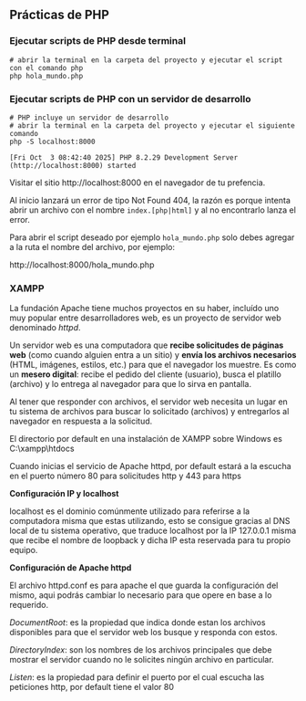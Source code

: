 ## Prácticas de PHP

### Ejecutar scripts de PHP desde terminal
```shell
# abrir la terminal en la carpeta del proyecto y ejecutar el script con el comando php
php hola_mundo.php
```

### Ejecutar scripts de PHP con un servidor de desarrollo
```shell
# PHP incluye un servidor de desarrollo
# abrir la terminal en la carpeta del proyecto y ejecutar el siguiente comando
php -S localhost:8000

[Fri Oct  3 08:42:40 2025] PHP 8.2.29 Development Server (http://localhost:8000) started
```
Visitar el sitio http://localhost:8000 en el navegador de tu prefencia.

Al inicio lanzará un error de tipo Not Found 404, la razón es porque intenta abrir un archivo con el nombre `index.[php|html]` y al no encontrarlo lanza el error.

Para abrir el script deseado por ejemplo `hola_mundo.php` solo debes agregar a la ruta el nombre del archivo, por ejemplo:

http://localhost:8000/hola_mundo.php


### XAMPP
La fundación Apache tiene muchos proyectos en su haber, incluído uno
muy popular entre desarrolladores web, es un proyecto de servidor web
denominado *httpd*.

Un servidor web es una computadora que **recibe solicitudes de páginas web** (como cuando alguien entra a un sitio) y **envía los archivos necesarios** (HTML, imágenes, estilos, etc.) para que el navegador los muestre. Es como un **mesero digital**: recibe el pedido del cliente (usuario), busca el platillo (archivo) y lo entrega al navegador para que lo sirva en pantalla.

Al tener que responder con archivos, el servidor web necesita un lugar
en tu sistema de archivos para buscar lo solicitado (archivos) y entregarlos
al navegador en respuesta a la solicitud.

El directorio por default en una instalación de XAMPP sobre Windows es
C:\xampp\htdocs

Cuando inicias el servicio de Apache httpd, por default estará a la escucha
en el puerto número 80 para solicitudes http y 443 para https

**Configuración IP y localhost**

localhost es el dominio comúnmente utilizado para referirse a la computadora
misma que estas utilizando, esto se consigue gracias al DNS local de tu
sistema operativo, que traduce localhost por la IP 127.0.0.1 misma que recibe
el nombre de loopback y dicha IP esta reservada para tu propio equipo.

**Configuración de Apache httpd**

El archivo httpd.conf es para apache el que guarda la configuración del mismo,
aqui podrás cambiar lo necesario para que opere en base a lo requerido.

_DocumentRoot_: es la propiedad que indica donde estan los archivos disponibles
para que el servidor web los busque y responda con estos.

_DirectoryIndex_: son los nombres de los archivos principales que debe mostrar
el servidor cuando no le solicites ningún archivo en particular.

_Listen_: es la propiedad para definir el puerto por el cual escucha las
peticiones http, por default tiene el valor 80